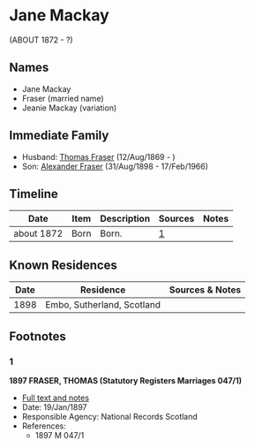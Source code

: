 ﻿---
layout: person
subject_key: i33561724
permalink: /people/i33561724
---

# Jane Mackay
(ABOUT 1872 - ?)

## Names

* Jane Mackay
* Fraser (married name)
* Jeanie Mackay (variation)

## Immediate Family

* Husband: [Thomas Fraser](./@69725432@-thomas-fraser-b1869-8-12-d.md) (12/Aug/1869 - )
* Son: [Alexander Fraser](./@91293396@-alexander-fraser-b1898-8-31-d1966-2-17.md) (31/Aug/1898 - 17/Feb/1966)

## Timeline

Date | Item | Description | Sources | Notes
---|---|---|---|---
about 1872 | Born | Born. | [1](#1) | 

## Known Residences

Date | Residence | Sources & Notes
---|---|---
1898 | Embo, Sutherland, Scotland | 

## Footnotes

### 1

**1897 FRASER, THOMAS (Statutory Registers Marriages 047/1)**

* [Full text and notes](../sources/@12878576@-1897-fraser,-thomas-statutory-registers-marriages-047-1-.md)
* Date: 19/Jan/1897
* Responsible Agency: National Records Scotland
* References: 
  * 1897 M 047/1

